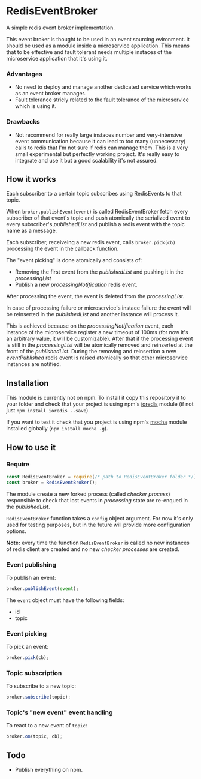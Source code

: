 # RedisEventBroker
A simple redis event broker implementation.

This event broker is thought to be used in an event sourcing evironment. It should be used as a module inside a microservice application.
This means that to be effective and fault tolerant needs multiple instaces of the microservice application that it's using it.

### Advantages
- No need to deploy and manage another dedicated service which works as an event broker manager.
- Fault tolerance stricly related to the fault tolerance of the microservice which is using it.

### Drawbacks
- Not recommend for really large instaces number and very-intensive event communication 
because it can lead to too many (unnecessary) calls to redis that I'm not sure if redis can manage them.
This is a very small experimental but perfectly working project. 
It's really easy to integrate and use it but a good scalability it's not assured.

## How it works
Each subscriber to a certain topic subscribes using RedisEvents to that topic.

When `broker.publishEvent(event)` is called RedisEventBroker fetch every subscriber of that event's topic and push atomically the serialized event to every subscriber's *publishedList* and publish a redis event with the topic name as a message.

Each subscriber, receiveing a new redis event, calls `broker.pick(cb)` processing the event in the callback function.

The "event picking" is done atomically and consists of:
- Removing the first event from the *publishedList* and pushing it in the *processingList*
- Publish a new *processingNotification* redis event.

After processing the event, the event is deleted from the *processingList*.

In case of processing failure or microservice's instace failure the event will be reinserted in the *publishedList* and another instance will process it.

This is achieved because on the *processingNotification* event, each instance of the microservice register a new timeout of 100ms (for now it's an arbitrary value, it will be customizable). After that if the processing event is still in the *processingList* will be atomically removed and reinserted at the front of the *publishedList*. During the removing and reinsertion a new *eventPublished* redis event is raised atomically so that other microservice instances are notified.

## Installation
This module is currently not on npm. 
To install it copy this repository it to your folder and check that your project is using npm's [ioredis](https://www.npmjs.com/package/ioredis) module
(if not just `npm install ioredis --save`).

If you want to test it check that you project is using npm's [mocha](https://www.npmjs.com/package/mocha) module installed globally (`npm install mocha -g`).

## How to use it
### Require
```js
const RedisEventBroker = require(/* path to RedisEventBroker folder */);
const broker = RedisEventBroker();
```
The module create a new forked process (called *checker process*) responsible to check that lost events in *processing* state are re-enqued in the *publishedList*.

`RedisEventBroker` function takes a `config` object argument. For now it's only used for testing purposes, but in the future will provide more configuration options.

**Note:** every time the function `RedisEventBroker` is called no new instances of redis client are created and no new *checker processes* are created.

### Event publishing
To publish an event:
```js
broker.publishEvent(event);
```
The `event` object must have the following fields:
- id
- topic

### Event picking
To pick an event:
```js
broker.pick(cb);
```

### Topic subscription
To subscribe to a new topic:
```js
broker.subscribe(topic);
```

### Topic's "new event" event handling
To react to a new event of `topic`:
```js
broker.on(topic, cb);
```

## Todo
- Publish everything on npm.
